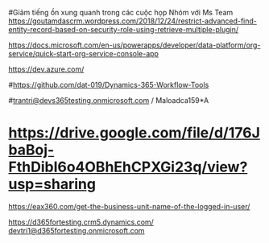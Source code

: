 #Giảm tiếng ồn xung quanh trong các cuộc họp Nhóm với Ms Team
https://goutamdascrm.wordpress.com/2018/12/24/restrict-advanced-find-entity-record-based-on-security-role-using-retrieve-multiple-plugin/

https://docs.microsoft.com/en-us/powerapps/developer/data-platform/org-service/quick-start-org-service-console-app

https://dev.azure.com/

#https://github.com/dat-019/Dynamics-365-Workflow-Tools

#trantri@devs365testing.onmicrosoft.com  / Maloadca159*A
# https://drive.google.com/file/d/176JbaBoj-FthDibI6o4OBhEhCPXGi23q/view?usp=sharing

https://eax360.com/get-the-business-unit-name-of-the-logged-in-user/

 https://d365fortesting.crm5.dynamics.com/
devtri1@d365fortesting.onmicrosoft.com

